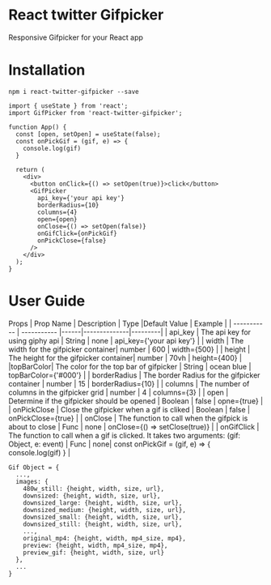 # React twitter Gifpicker

Responsive Gifpicker for your React app


# Installation

`npm i react-twitter-gifpicker --save`

```
import { useState } from 'react';
import GifPicker from 'react-twitter-gifpicker';

function App() {
  const [open, setOpen] = useState(false);
  const onPickGif = (gif, e) => {
    console.log(gif)
  }

  return (
    <div>
      <button onClick={() => setOpen(true)}>click</button>
      <GifPicker
        api_key={'your api key'}
        borderRadius={10}
        columns={4}
        open={open}
        onClose={() => setOpen(false)}
        onGifClick={onPickGif}
        onPickClose={false}
      />
    </div>
  );
}

```

# User Guide

Props
| Prop Name   | Description | Type |Default Value | Example |
| ----------- | ----------- |------|--------------|---------|
| api_key | The api key for using giphy api | String | none | api_key={'your api key'} |
| width    | The width for the gifpicker container| number | 600 | width={500} |
| height   | The height for the gifpicker container| number | 70vh | height={400} |
|topBarColor| The color for the top bar of gifpicker | String | ocean blue | topBarColor={'#000'} |
| borderRadius | The border Radius for the gifpicker container | number | 15 | borderRadius={10} |
| columns | The number of columns in the gifpicker grid | number | 4 | columns={3} |
| open | Determine if the gifpicker should be opened | Boolean | false | opne={true} |
| onPickClose | Close the gifpicker when a gif is cliked | Boolean | false | onPickClose={true} |
| onClose | The function to call when the gifpick is about to close | Func | none | onClose={() => setClose(true)} |
| onGifClick | The function to call when a gif is clicked. It takes two arguments: (gif: Object, e: event) | Func | none| const onPickGif = (gif, e) => { console.log(gif) } |

```
Gif Object = {
  ...,
  images: {
    480w_still: {height, width, size, url},
    downsized: {height, width, size, url},
    downsized_large: {height, width, size, url},
    downsized_medium: {height, width, size, url},
    downsized_small: {height, width, size, url},
    downsized_still: {height, width, size, url},
    ...,
    original_mp4: {height, width, mp4_size, mp4},
    preview: {height, width, mp4_size, mp4},
    preview_gif: {height, width, size, url}
  },
  ...
}
```
